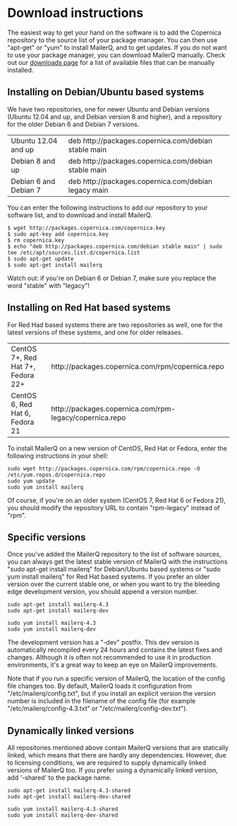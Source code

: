 # Download instructions

The easiest way to get your hand on the software is to add the Copernica 
repository to the source list of your package manager. You can then use
"apt-get" or "yum" to install MailerQ, and to get updates. If you do not want 
to use your package manager, you can download MailerQ manually. Check out our 
[downloads page](/product/downloads) for a list of available files that
can be manually installed.


## Installing on Debian/Ubuntu based systems

We have two repositories, one for newer Ubuntu and Debian versions (Ubuntu
12.04 and up, and Debian version 8 and higher), and a repository for the
older Debian 6 and Debian 7 versions.

<table>
    <tr>
        <td>Ubuntu 12.04 and up</td>
        <td>deb http://packages.copernica.com/debian stable main</td>
    </tr>
    <tr>
        <td>Debian 8 and up</td>
        <td>deb http://packages.copernica.com/debian stable main</td>
    </tr>
    <tr>
        <td>Debian 6 and Debian 7</td>
        <td>deb http://packages.copernica.com/debian legacy main</td>
    </tr>
</table>

You can enter the following instructions to add our repository to your
software list, and to download and install MailerQ.

```
$ wget http://packages.copernica.com/copernica.key
$ sudo apt-key add copernica.key 
$ rm copernica.key
$ echo "deb http://packages.copernica.com/debian stable main" | sudo tee /etc/apt/sources.list.d/copernica.list
$ sudo apt-get update
$ sudo apt-get install mailerq
```

Watch out: if you're on Debian 6 or Debian 7, make sure you replace the 
word "stable" with "legacy"!


## Installing on Red Hat based systems

For Red Had based systems there are two repositories as well, one for
the latest versions of these systems, and one for older releases.

<table>
    <tr>
        <td>CentOS 7+, Red Hat 7+, Fedora 22+</td>
        <td>http://packages.copernica.com/rpm/copernica.repo</td>
    </tr>
    <tr>
        <td>CentOS 6, Red Hat 6, Fedora 21</td>
        <td>http://packages.copernica.com/rpm-legacy/copernica.repo</td>
    </tr>
</table>

To install MailerQ on a new version of CentOS, Red Hat or Fedora, enter
the following instructions in your shell:

```
sudo wget http://packages.copernica.com/rpm/copernica.repo -O /etc/yum.repos.d/copernica.repo
sudo yum update
sudo yum install mailerq
```

Of course, if you're on an older system (CentOS 7, Red Hat 6 or Fedora 21),
you should modify the repository URL to contain "rpm-legacy" instead of "rpm".


## Specific versions

Once you've added the MailerQ repository to the list of software sources,
you can always get the latest stable version of MailerQ with the instructions
"sudo apt-get install mailerq" for Debian/Ubuntu based systems or
"sudo yum install mailerq" for Red Hat based systems. If you prefer an older
version over the current stable one, or when you want to try the bleeding edge 
development version, you should append a version number.

```
sudo apt-get install mailerq-4.3
sudo apt-get install mailerq-dev
```
```
sudo yum install mailerq-4.3
sudo yum install mailerq-dev
```

The development version has a "-dev" postfix. This dev version is automatically
recompiled every 24 hours and contains the latest fixes and changes. 
Although it is often not recommended to use it in production environments, it's
a great way to keep an eye on MailerQ improvements.

Note that if you run a specific version of MailerQ, the location of the config
file changes too. By default, MailerQ loads it configuration from "/etc/mailerq/config.txt",
but if you install an explicit version the version number is included in the 
filename of the config file (for example "/etc/mailerq/config-4.3.txt" or 
"/etc/mailerq/config-dev.txt").


## Dynamically linked versions

All repositories mentioned above contain MailerQ versions that are statically 
linked, which means that there are hardly any dependencies. However, due to licensing
conditions, we are required to supply dynamically linked versions of MailerQ too.
If you prefer using a dynamically linked version, add '-shared' to the package name.


```
sudo apt-get install mailerq-4.3-shared
sudo apt-get install mailerq-dev-shared
```
```
sudo yum install mailerq-4.3-shared
sudo yum install mailerq-dev-shared
```

